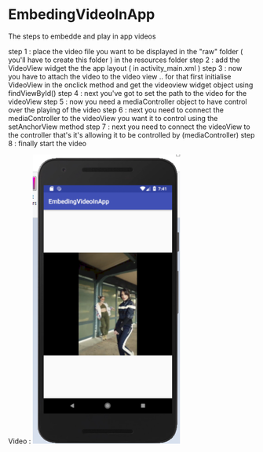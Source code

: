 # EmbedingVideoInApp
The steps to embedde and play in app videos


step 1 :  place the video file you want to be displayed in the "raw" folder ( you'll have to create this folder ) in the resources folder
step 2 :  add the VideoView widget the the app layout ( in activity_main.xml )
step 3 : now you have to attach the video to the video view .. for that first initialise VideoView in the onclick method and get the
  videoview widget object  using findViewById()
step 4 : next you've got to set the path to the video for the videoView
step 5 : now you need a mediaController object to have control over the playing of the video
step 6 : next you need to connect the mediaController to the videoView you want it to  control using the setAnchorView method
step 7 : next you  need to connect the videoView to the controller that's it's allowing it to be controlled by (mediaController)
step 8 : finally start the video


 
 Video :
 <img src="pics/video.png" width="300" >
 

